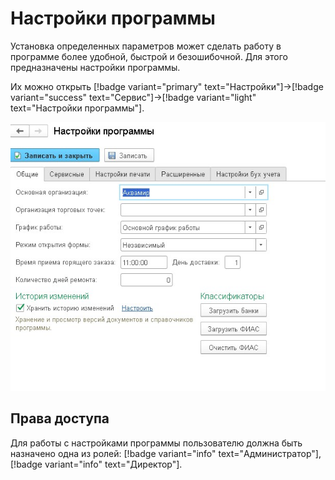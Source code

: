# Настройки программы

Установка определенных параметров может сделать работу в программе более удобной, быстрой и безошибочной. Для этого предназначены настройки программы.

Их можно открыть [!badge variant="primary" text="Настройки"]->[!badge variant="success" text="Сервис"]->[!badge variant="light" text="Настройки программы"].

![](/images/администратор/настройка1.jpg)

## Права доступа

Для работы с настройками программы пользователю должна быть назначено одна из ролей: [!badge variant="info" text="Администратор"], [!badge variant="info" text="Директор"].
